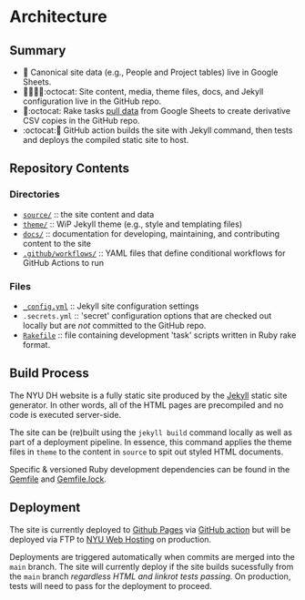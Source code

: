# Architecture

## Summary
- 💾 Canonical site data (e.g., People and Project tables) live in Google Sheets.
- 📝🌄🎨📓:octocat: Site content, media, theme files, docs, and Jekyll configuration live in the GitHub repo.
- 💾:octocat: Rake tasks [pull data](guides/pull-data-from-google-sheets.md) from Google Sheets to create derivative CSV copies in the GitHub repo.
- :octocat:🎉 GitHub action builds the site with Jekyll command, then tests and deploys the compiled static site to host.

## Repository Contents

### Directories
- [`source/`](../source) :: the site content and data
- [`theme/`](../theme)  :: WiP Jekyll theme (e.g., style and templating files)
- [`docs/`](../docs) :: documentation for developing, maintaining, and contributing content to the site
- [`.github/workflows/`](../.github/workflows) :: YAML files that define conditional workflows for GitHub Actions to run

### Files
- [`_config.yml`](../_config.yml) :: Jekyll site configuration settings
- `.secrets.yml` :: 'secret' configuration options that are checked out locally but are *not* committed to the GitHub repo.
- [`Rakefile`](../Rakefile) :: file containing development 'task' scripts written in Ruby rake format.


## Build Process
The NYU DH website is a fully static site produced by the [Jekyll](https://jekyllrb.com/) static site generator. In other words, all of the HTML pages are precompiled and no code is executed server-side.

The site can be (re)built using the `jekyll build` command locally as well as part of a deployment pipeline. In essence, this command applies the theme files in `theme` to the content in `source` to spit out styled HTML documents.

Specific & versioned Ruby development dependencies can be found in the [Gemfile](../Gemfile) and [Gemfile.lock](../Gemfile.lock).

## Deployment

The site is currently deployed to [Github Pages](https://nyu-dh.github.io) via [GitHub action](https://github.com/nyu-dh/nyu-dh.github.io/actions) but will be deployed via FTP to [NYU Web Hosting](https://hosting.nyu.edu) on production.

Deployments are triggered automatically when commits are merged into the `main` branch. The site will currently deploy if the site builds sucessfully from the `main` branch *regardless HTML and linkrot tests passing.* On production, tests will need to pass for the deployment to proceed.
